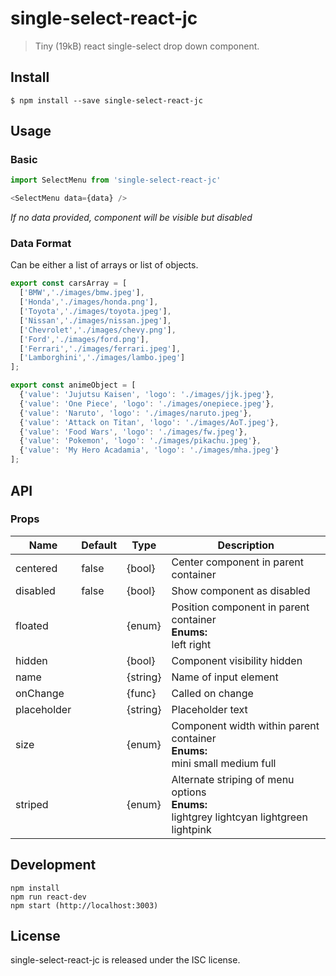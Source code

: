 # single-select-react-jc
> Tiny (19kB) react single-select drop down component.

## Install
```
$ npm install --save single-select-react-jc
```

## Usage
### Basic
```js
import SelectMenu from 'single-select-react-jc'

<SelectMenu data={data} />
```
_If no data provided, component will be visible but disabled_

### Data Format
Can be either a list of arrays or list of objects.
```js
export const carsArray = [
  ['BMW','./images/bmw.jpeg'],
  ['Honda','./images/honda.png'],
  ['Toyota','./images/toyota.jpeg'],
  ['Nissan','./images/nissan.jpeg'],
  ['Chevrolet','./images/chevy.png'],
  ['Ford','./images/ford.png'],
  ['Ferrari','./images/ferrari.jpeg'],
  ['Lamborghini','./images/lambo.jpeg']
];

export const animeObject = [
  {'value': 'Jujutsu Kaisen', 'logo': './images/jjk.jpeg'},
  {'value': 'One Piece', 'logo': './images/onepiece.jpeg'},
  {'value': 'Naruto', 'logo': './images/naruto.jpeg'},
  {'value': 'Attack on Titan', 'logo': './images/AoT.jpeg'},
  {'value': 'Food Wars', 'logo': './images/fw.jpeg'},
  {'value': 'Pokemon', 'logo': './images/pikachu.jpeg'},
  {'value': 'My Hero Acadamia', 'logo': './images/mha.jpeg'}
];
```

## API
### Props
Name | Default | Type | Description
-----|---------|------|------------
centered | false | {bool} | Center component in parent container
disabled | false | {bool} | Show component as disabled
floated | | {enum} | Position component in parent container<br><b>Enums:</b><br>left right
hidden | | {bool} | Component visibility hidden
name | | {string} |  Name of input element
onChange | | {func} | Called on change
placeholder | | {string} | Placeholder text
size | | {enum} | Component width within parent container<br><b>Enums:</b><br>mini small medium full
striped | | {enum} | Alternate striping of menu options<br><b>Enums:</b><br>lightgrey lightcyan lightgreen lightpink

## Development
```
npm install
npm run react-dev
npm start (http://localhost:3003)
```

## License
single-select-react-jc is released under the ISC license.


